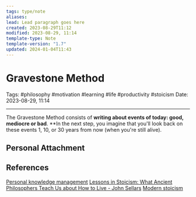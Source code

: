 ```yaml
---
tags: type/note
aliases: 
lead: Lead paragraph goes here
created: 2023-08-29T11:12
modified: 2023-08-29, 11:14
template-type: Note
template-version: "1.7"
updated: 2024-01-04T11:43
---
```


# Gravestone Method

Tags: #philosophy  #motivation #learning #life #productivity #stoicism
Date: 2023-08-29, 11:14

---

The Gravestone Method consists of **writing about events of today: good, mediocre or bad**. **In the next step, you imagine that you'll look back on these events 1, 10, or 30 years from now (when you're still alive).

## Personal Attachment


## References

[Personal knowledge management](Personal%20knowledge%20management.md)
[Lessons in Stoicism: What Ancient Philosophers Teach Us about How to Live - John Sellars](https://books.google.cz/books/about/Lessons_in_Stoicism.html?id=ky84zQEACAAJ&redir_esc=y)
[Modern stoicism](https://modernstoicism.com/)
